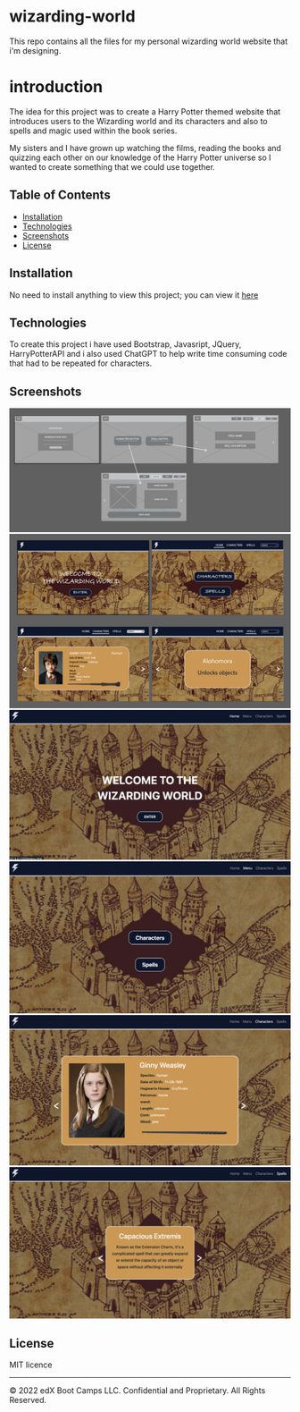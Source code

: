 # wizarding-world

This repo contains all the files for my personal wizarding world website that i'm designing.

# introduction

The idea for this project was to create a Harry Potter themed website that introduces users to the Wizarding world and its characters and also to spells and magic used within the book series.

My sisters and I have grown up watching the films, reading the books and quizzing each other on our knowledge of the Harry Potter universe so I wanted to create something that we could use together.

## Table of Contents

- [Installation](#installation)
- [Technologies](#technologie)
- [Screenshots](#screenshots)
- [License](#license)

## Installation

No need to install anything to view this project; you can view it [here]()

## Technologies

To create this project i have used Bootstrap, Javasript, JQuery, HarryPotterAPI and i also used ChatGPT to help write time consuming code that had to be repeated for characters.

## Screenshots

![screenshot](./assets/design_materials/lo-fi-screenshot.png)
![screenshot](./assets/design_materials/hi-fi-screenshot.png)
![screenshot](./assets/screenshots/screenshot4.png)
![screenshot](./assets/screenshots/screenshot3.png)
![screenshot](./assets/screenshots/screenshot2.png)
![screenshot](./assets/screenshots/screenshot1.png)

## License

MIT licence

---

© 2022 edX Boot Camps LLC. Confidential and Proprietary. All Rights Reserved.

